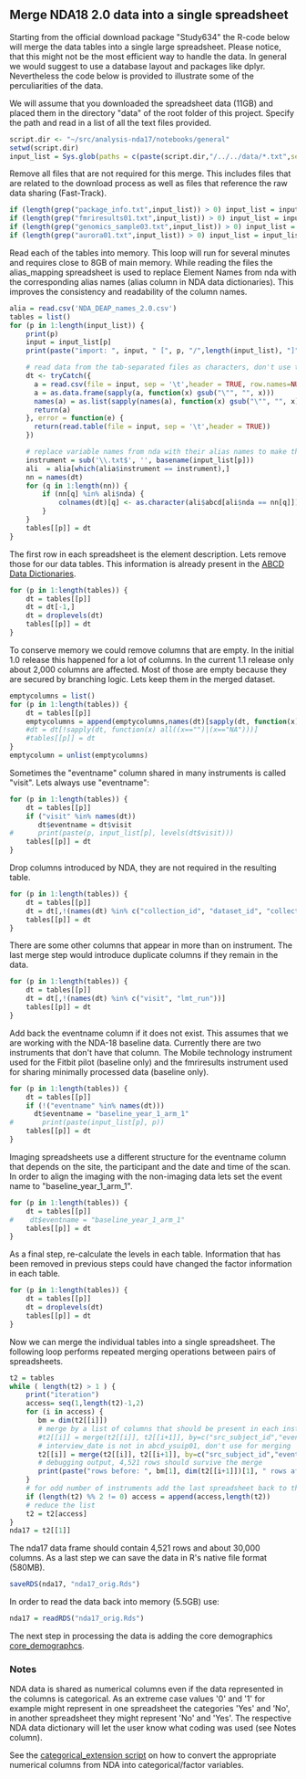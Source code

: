 ## Merge NDA18 2.0 data into a single spreadsheet

Starting from the official download package "Study634" the R-code below will merge the data tables into a single large spreadsheet. Please notice, that this might not be the most efficient way to handle the data. In general we would suggest to use a database layout and packages like dplyr. Nevertheless the code below is provided to illustrate some of the perculiarities of the data.

We will assume that you downloaded the spreadsheet data (11GB) and placed them in the directory "data" of the root folder of this project. Specify the path and read in a list of all the text files provided.

```r
script.dir <- "~/src/analysis-nda17/notebooks/general"
setwd(script.dir)
input_list = Sys.glob(paths = c(paste(script.dir,"/../../data/*.txt",sep="")))
```

Remove all files that are not required for this merge. This includes files that are related to the download process as well as files that reference the raw data sharing (Fast-Track).

```r
if (length(grep("package_info.txt",input_list)) > 0) input_list = input_list[-grep("package_info.txt",input_list)]
if (length(grep("fmriresults01.txt",input_list)) > 0) input_list = input_list[-grep("fmriresults01.txt",input_list)]
if (length(grep("genomics_sample03.txt",input_list)) > 0) input_list = input_list[-grep("genomics_sample03.txt",input_list)]
if (length(grep("aurora01.txt",input_list)) > 0) input_list = input_list[-grep("aurora01.txt",input_list)]
```

Read each of the tables into memory. This loop will run for several minutes and requires close to 8GB of main memory. While reading the files the alias_mapping spreadsheet is used to replace Element Names from nda with the corresponding alias names (alias column in NDA data dictionaries). This improves the consistency and readability of the column names.

```r
alia = read.csv('NDA_DEAP_names_2.0.csv')
tables = list()
for (p in 1:length(input_list)) {
    print(p)
    input = input_list[p]
    print(paste("import: ", input, " [", p, "/",length(input_list), "]", sep=""))

    # read data from the tab-separated files as characters, don't use the usual comment character (can be in second row of item description)
    dt <- tryCatch({
      a = read.csv(file = input, sep = '\t',header = TRUE, row.names=NULL, comment.char = "", quote="", check.names=FALSE)
      a = as.data.frame(sapply(a, function(x) gsub("\"", "", x)))
      names(a) = as.list(sapply(names(a), function(x) gsub("\"", "", x)))
      return(a)
    }, error = function(e) {
      return(read.table(file = input, sep = '\t',header = TRUE))
    })

    # replace variable names from nda with their alias names to make them more like ABCD
    instrument = sub('\\.txt$', '', basename(input_list[p]))
    ali  = alia[which(alia$instrument == instrument),]
    nn = names(dt)
    for (q in 1:length(nn)) {
        if (nn[q] %in% ali$nda) {
            colnames(dt)[q] <- as.character(ali$abcd[ali$nda == nn[q]])
        }
    }
    tables[[p]] = dt
}
```

The first row in each spreadsheet is the element description. Lets remove those for our data tables. This information is already present in the [ABCD Data Dictionaries](https://ndar.nih.gov/data_dictionary.html?source=ABCD%2BRelease%2B2.0&submission=ALL).
```r
for (p in 1:length(tables)) {
    dt = tables[[p]]
    dt = dt[-1,]
    dt = droplevels(dt)
    tables[[p]] = dt
}
```

To conserve memory we could remove columns that are empty. In the initial 1.0 release this happened for a lot of columns. In the current 1.1 release only about 2,000 columns are affected. Most of those are empty because they are secured by branching logic. Lets keep them in the merged dataset.
```r
emptycolumns = list()
for (p in 1:length(tables)) {
    dt = tables[[p]]
    emptycolumns = append(emptycolumns,names(dt)[sapply(dt, function(x) all((x=="")|(x=="NA")))])
    #dt = dt[!sapply(dt, function(x) all((x=="")|(x=="NA")))]
    #tables[[p]] = dt
}
emptycolumn = unlist(emptycolumns)
```

Sometimes the "eventname" column shared in many instruments is called "visit". Lets always use "eventname":
```r
for (p in 1:length(tables)) {
    dt = tables[[p]]
    if ("visit" %in% names(dt))
       dt$eventname = dt$visit
#      print(paste(p, input_list[p], levels(dt$visit)))
    tables[[p]] = dt
}
```

Drop columns introduced by NDA, they are not required in the resulting table.

```r
for (p in 1:length(tables)) {
    dt = tables[[p]]
    dt = dt[,!(names(dt) %in% c("collection_id", "dataset_id", "collection_title", "promoted_subjectkey", "subjectkey", "study_cohort_name"))]
    tables[[p]] = dt
}
```

There are some other columns that appear in more than on instrument. The last merge step would introduce duplicate columns if they remain in the data.
```r
for (p in 1:length(tables)) {
    dt = tables[[p]]
    dt = dt[,!(names(dt) %in% c("visit", "lmt_run"))]
    tables[[p]] = dt
}
```

Add back the eventname column if it does not exist. This assumes that we are working with the NDA-18 baseline data. Currently there are two instruments that don't have that column. The Mobile technology instrument used for the Fitbit pilot (baseline only) and the fmriresults instrument used for sharing minimally processed data (baseline only).
```r
for (p in 1:length(tables)) {
    dt = tables[[p]]
    if (!("eventname" %in% names(dt))) 
      dt$eventname = "baseline_year_1_arm_1"
#       print(paste(input_list[p], p))
    tables[[p]] = dt
}
```

Imaging spreadsheets use a different structure for the eventname column that depends on the site, the participant and the date and time of the scan. In order to align the imaging with the non-imaging data lets set the event name to "baseline_year_1_arm_1".
```r
for (p in 1:length(tables)) {
    dt = tables[[p]]
#    dt$eventname = "baseline_year_1_arm_1"
    tables[[p]] = dt
}
```

As a final step, re-calculate the levels in each table. Information that has been removed in previous steps could have changed the factor information in each table.
```r
for (p in 1:length(tables)) {
    dt = tables[[p]]
    dt = droplevels(dt)
    tables[[p]] = dt
}
```

Now we can merge the individual tables into a single spreadsheet. The following loop performs repeated merging operations between pairs of  spreadsheets.

```r
t2 = tables
while ( length(t2) > 1 ) {
    print("iteration")
    access= seq(1,length(t2)-1,2)
    for (i in access) {
       bm = dim(t2[[i]])
       # merge by a list of columns that should be present in each instrument, replace the first element with the merge result
       #t2[[i]] = merge(t2[[i]], t2[[i+1]], by=c("src_subject_id","eventname","interview_age","interview_date","gender"), all=TRUE)
       # interview_date is not in abcd_ysuip01, don't use for merging
       t2[[i]] = merge(t2[[i]], t2[[i+1]], by=c("src_subject_id","eventname","interview_age","gender"), all=TRUE)
       # debugging output, 4,521 rows should survive the merge
       print(paste("rows before: ", bm[1], dim(t2[[i+1]])[1], " rows after: ",dim(t2[[i]])[1], "indices: ",i,i+1," columns: ",bm[2],"+",dim(t2[[i+1]])[2], " = ",dim(t2[[i]])[2]))
    }
    # for odd number of instruments add the last spreadsheet back to the list
    if (length(t2) %% 2 != 0) access = append(access,length(t2))
    # reduce the list
    t2 = t2[access]
}
nda17 = t2[[1]]
```
The nda17 data frame should contain 4,521 rows and about 30,000 columns. As a last step we can save the data in R's native file format (580MB).

```r
saveRDS(nda17, "nda17_orig.Rds")
```

In order to read the data back into memory (5.5GB) use:
```r
nda17 = readRDS("nda17_orig.Rds")
```

The next step in processing the data is adding the core demographics [core_demographcs](../derived/core_demographics.md).

### Notes

NDA data is shared as numerical columns even if the data represented in the columns is categorical. As an extreme case values '0' and '1' for example might represent in one spreadsheet the categories 'Yes' and 'No', in another spreadsheet they might represent 'No' and 'Yes'. The respective NDA data dictionary will let the user know what coding was used (see Notes column).

See the [categorical_extension script](categorical_extension.md) on how to convert the appropriate numerical columns from NDA into categorical/factor variables.

